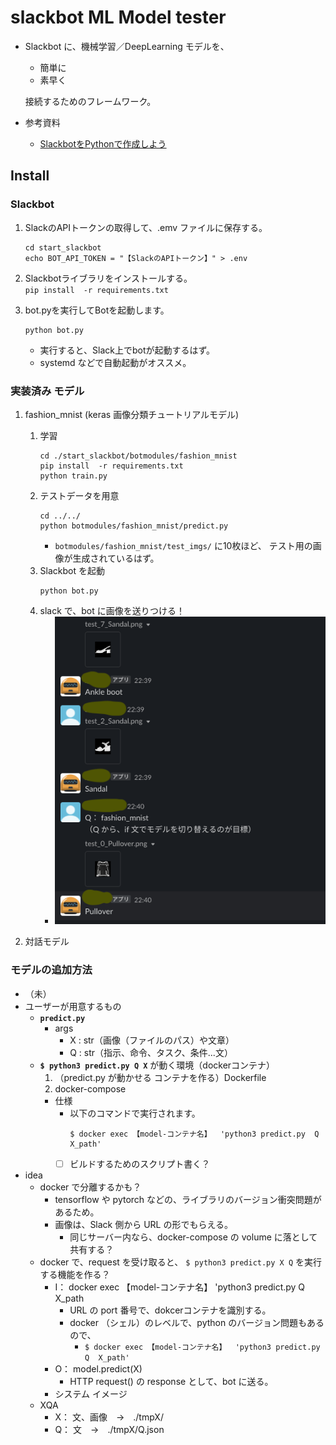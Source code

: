 # slackbot ML Model tester
- Slackbot に、機械学習／DeepLearning モデルを、
  - 簡単に
  - 素早く
  
  接続するためのフレームワーク。
- 参考資料
  - [SlackbotをPythonで作成しよう](https://miyabikno-jobs.com/entrance-labotlatori/ )



## Install
### Slackbot
1. SlackのAPIトークンの取得して、.emv ファイルに保存する。
    ```
    cd start_slackbot
    echo BOT_API_TOKEN = "【SlackのAPIトークン】" > .env
    ```

2. Slackbotライブラリをインストールする。  
    ``
    pip install  -r requirements.txt
    ``

3. bot.pyを実行してBotを起動します。
    ```
    python bot.py
    ```
    - 実行すると、Slack上でbotが起動するはず。
    - systemd などで自動起動がオススメ。


### 実装済み モデル
1. fashion_mnist (keras 画像分類チュートリアルモデル)
    1. 学習
        ```
        cd ./start_slackbot/botmodules/fashion_mnist
        pip install  -r requirements.txt
        python train.py 
        ```
    2. テストデータを用意
        ```
        cd ../../
        python botmodules/fashion_mnist/predict.py
        ```
        - `botmodules/fashion_mnist/test_imgs/` に10枚ほど、
            テスト用の画像が生成されているはず。
    3. Slackbot を起動
        ```
        python bot.py
        ```
    4. slack で、bot に画像を送りつける！
        - ![](./README/fashion_mnist.png)

1. 対話モデル


### モデルの追加方法
- （未）
- ユーザーが用意するもの
  - **`predict.py`**
    - args
      - X : str（画像（ファイルのパス）や文章）
      - Q : str（指示、命令、タスク、条件...文）
  -  **`$ python3 predict.py Q X`** が動く環境（dockerコンテナ）
      1. （predict.py が動かせる コンテナを作る）Dockerfile
      1. docker-compose
      - 仕様
        - 以下のコマンドで実行されます。
            ```
            $ docker exec 【model-コンテナ名】  'python3 predict.py  Q  X_path'
            ```
        - [ ] ビルドするためのスクリプト書く？

- idea
  - docker で分離するかも？
    - tensorflow や pytorch などの、ライブラリのバージョン衝突問題があるため。
    - 画像は、Slack 側から URL の形でもらえる。
      - 同じサーバー内なら、docker-compose の volume に落として共有する？
  - docker で、request を受け取ると、
    `$ python3 predict.py X Q`
    を実行する機能を作る？
    - I： docker exec 【model-コンテナ名】  'python3 predict.py  Q  X_path
      - URL の port 番号で、dokcerコンテナを識別する。
      - docker （シェル）のレベルで、python のバージョン問題もあるので、
        - `$ docker exec 【model-コンテナ名】  'python3 predict.py  Q  X_path'`
    - O： model.predict(X)
      - HTTP request() の response として、bot に送る。
    - システム イメージ
  - XQA
    - X： 文、画像　→　./tmpX/
    - Q： 文　→　./tmpX/Q.json

